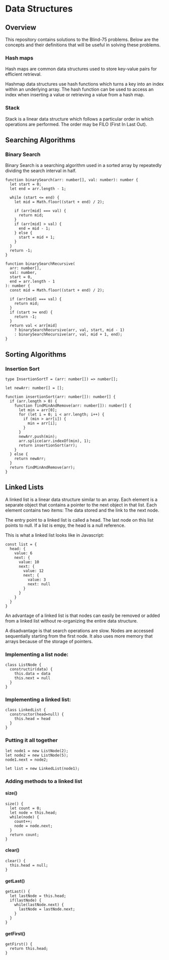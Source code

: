 # Data Structures

## Overview

This repository contains solutions to the Blind-75 problems. Below are the concepts and their definitions that will be useful in solving these problems.

### Hash maps

Hash maps are common data structures used to store key-value pairs for efficient retrieval. 

Hashmap data structures use hash functions which turns a key into an index within an underlying array. The hash function can be used to access an index when inserting a value or retrieving a value from a hash map. 

### Stack

Stack is a linear data structure which follows a particular order in which operations are performed. The order may be FILO (First In Last Out). 

## Searching Algorithms

### Binary Search

Binary Search is a searching algorithm used in a sorted array by repeatedly dividing the search interval in half. 

```
function binarySearch(arr: number[], val: number): number {
  let start = 0;
  let end = arr.length - 1;

  while (start <= end) {
    let mid = Math.floor((start + end) / 2);

    if (arr[mid] === val) {
      return mid;
    }
    if (arr[mid] > val) {
      end = mid - 1;
    } else {
      start = mid + 1;
    }
  }
  return -1;
}

function binarySearchRecursive(
  arr: number[],
  val: number,
  start = 0,
  end = arr.length - 1
): number {
  const mid = Math.floor((start + end) / 2);

  if (arr[mid] === val) {
    return mid;
  }
  if (start >= end) {
    return -1;
  }
  return val < arr[mid]
    ? binarySearchRecursive(arr, val, start, mid - 1)
    : binarySearchRecursive(arr, val, mid + 1, end);
}

```

## Sorting Algorithms

### Insertion Sort

```
type InsertionSortT = (arr: number[]) => number[];

let newArr: number[] = [];

function insertionSort(arr: number[]): number[] {
  if (arr.length > 0) {
    function findMinAndRemove(arr: number[]): number[] {
      let min = arr[0];
      for (let i = 0; i < arr.length; i++) {
        if (min > arr[i]) {
          min = arr[i];
        }
      }
      newArr.push(min);
      arr.splice(arr.indexOf(min), 1);
      return insertionSort(arr);
    }
  } else {
    return newArr;
  }
  return findMinAndRemove(arr);
}
```

## Linked Lists

A linked list is a linear data structure similar to an array. Each element is a separate object
that contains a pointer to the next object in that list. Each element contains two items: The data stored and the link to the next node. 

The entry point to a linked list is called a head. The last node on this list points to null. If a list is empy, the head is a null reference. 

This is what a linked list looks like in Javascript:

```
const list = {
  head: {
    value: 6
    next: {
      value: 10
      next: {
        value: 12
        next: {
          value: 3
          next: null
        }
      }
    }
  }
}
```

An advantage of a linked list is that nodes can easily be removed or added from a linked list without re-organizing the entire data structure. 

A disadvantage is that search operations are slow. Nodes are accessed sequentially starting from the first node. It also uses more memory that arrays because of the storage of pointers.

### Implementing a list node:

```
class ListNode {
  constructir(data) {
    this.data = data
    this.next = null
  }
}
```

### Implementing a linked list:

```
class LinkedList {
  constructor(head=null) {
    this.head = head
  }
}
```

### Putting it all together

```
let node1 = new ListNode(2);
let node2 = new ListNode(5);
node1.next = node2;

let list = new LinkedList(node1);
```

### Adding methods to a linked list

#### size()

```
size() {
  let count = 0;
  let node = this.head;
  while(node) {
    count++;
    node = node.next;
  }
  return count;
}
```

#### clear()

```
clear() {
  this.head = null;
}
```

#### getLast()

```
getLast() {
  let lastNode = this.head;
  if(lastNode) {
    while(lastNode.next) {
      lastNode = lastNode.next;
    }
  }
}
```

#### getFirst() 

```
getFirst() {
  return this.head;
}
```